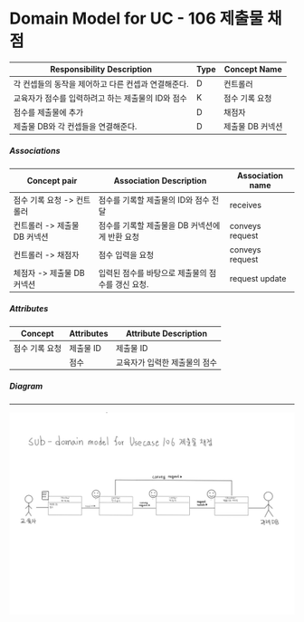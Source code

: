 # Domain Model for UC - 106 제출물 채점

| Responsibility Description                          | Type | Concept Name     |
| --------------------------------------------------- | ---- | ---------------- |
| 각 컨셉들의 동작을 제어하고 다른 컨셉과 연결해준다. | D    | 컨트롤러         |
| 교육자가 점수를 입력하려고 하는 제출물의 ID와 점수  | K    | 점수 기록 요청   |
| 점수를 제출물에 추가                                | D    | 채점자           |
| 제출물 DB와 각 컨셉들을 연결해준다.                 | D    | 제출물 DB 커넥션 |

##### Associations

| Concept pair                 | Association Description                           | Association name |
| ---------------------------- | ------------------------------------------------- | ---------------- |
| 점수 기록 요청 -> 컨트롤러   | 점수를 기록할 제출물의 ID와 점수 전달             | receives         |
| 컨트롤러 -> 제출물 DB 커넥션 | 점수를 기록할 제출물을 DB 커넥션에게 반환 요청    | conveys request  |
| 컨트롤러 -> 채점자           | 점수 입력을 요청                                  | conveys request  |
| 체점자 -> 제출물 DB 커넥션   | 입력된 점수를 바탕으로 제출물의 점수를 갱신 요청. | request update   |

##### Attributes

| Concept        | Attributes | Attribute Description         |
| -------------- | ---------- | ----------------------------- |
| 점수 기록 요청 | 제출물 ID  | 제출물 ID                     |
|                | 점수       | 교육자가 입력한 제출물의 점수 |

##### Diagram
-------
![DM106](../img/Sub%20DM%20diagram%20for%20UC%20-%20106%20제출물%20채점.jpg)
